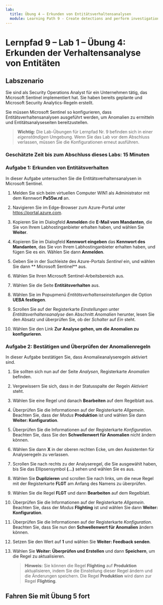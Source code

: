 ```yaml
---
lab:
  title: Übung 4 – Erkunden von Entitätsverhaltensanalysen
  module: Learning Path 9 - Create detections and perform investigations using Microsoft Sentinel
---
```


# Lernpfad 9 – Lab 1 – Übung 4: Erkunden der Verhaltensanalyse von Entitäten

## Labszenario

Sie sind als Security Operations Analyst für ein Unternehmen tätig, das Microsoft Sentinel implementiert hat. Sie haben bereits geplante und Microsoft Security Analytics-Regeln erstellt.

Sie müssen Microsoft Sentinel so konfigurieren, dass Entitätsverhaltensanalysen ausgeführt werden, um Anomalien zu ermitteln und Entitätsanalyseseiten bereitzustellen.

>**Wichtig:** Die Lab-Übungen für Lernpfad Nr. 9 befinden sich in einer *eigenständigen* Umgebung. Wenn Sie das Lab vor dem Abschluss verlassen, müssen Sie die Konfigurationen erneut ausführen.

### Geschätzte Zeit bis zum Abschluss dieses Labs: 15 Minuten

### Aufgabe 1: Erkunden von Entitätsverhalten

In dieser Aufgabe untersuchen Sie die Entitätsverhaltensanalysen in Microsoft Sentinel.

1. Melden Sie sich beim virtuellen Computer WIN1 als Administrator mit dem Kennwort **Pa55w.rd** an.  

1. Navigieren Sie im Edge-Browser zum Azure-Portal unter <https://portal.azure.com>.

1. Kopieren Sie im Dialogfeld **Anmelden** die **E-Mail vom Mandanten**, die Sie von Ihrem Labhostinganbieter erhalten haben, und wählen Sie **Weiter**.

1. Kopieren Sie im Dialogfeld **Kennwort eingeben** das **Kennwort des Mandanten**, das Sie von Ihrem Labhostinganbieter erhalten haben, und fügen Sie es ein. Wählen Sie dann **Anmelden**.

1. Geben Sie in der Suchleiste des Azure-Portals *Sentinel* ein, und wählen Sie dann ** Microsoft Sentinel** aus.

1. Wählen Sie Ihren Microsoft Sentinel-Arbeitsbereich aus.

1. Wählen Sie die Seite **Entitätsverhalten** aus.

1. Wählen Sie im Popupmenü *Entitätsverhaltenseinstellungen* die Option **UEBA festlegen**.

1. Scrollen Sie auf der Registerkarte *Einstellungen* unter *Entitätsverhaltensanalyse* den Abschnitt *Anomalien* herunter, lesen Sie den Absatz und überprüfen Sie, ob der *Schalter* auf *Ein* steht.

1. Wählen Sie den Link **Zur Analyse gehen, um die Anomalien zu konfigurieren**.

### Aufgabe 2: Bestätigen und Überprüfen der Anomalienregeln

In dieser Aufgabe bestätigen Sie, dass Anomalieanalyseregeln aktiviert sind.

1. Sie sollten sich nun auf der Seite *Analysen*, Registerkarte *Anomalien* befinden.

1. Vergewissern Sie sich, dass in der Statusspalte der Regeln *Aktiviert* steht.

1. Wählen Sie eine Regel und danach **Bearbeiten** auf dem Regelblatt aus.

1. Überprüfen Sie die Informationen auf der Registerkarte *Allgemein*. Beachten Sie, dass der *Modus* **Produktion** ist und wählen Sie dann **Weiter: Konfiguration**.

1. Überprüfen Sie die Informationen auf der Registerkarte *Konfiguration*. Beachten Sie, dass Sie den **Schwellenwert für Anomalien** nicht ändern können.

1. Wählen Sie dann **X** in der oberen rechten Ecke, um den Assistenten für Analyseregeln zu verlassen.

1. Scrollen Sie nach rechts zu der Analyseregel, die Sie ausgewählt haben, bis Sie das Ellipsensymbol **(...)** sehen und wählen Sie es aus.

1. Wählen Sie **Duplizieren** und scrollen Sie nach links, um die neue Regel mit der Registerkarte **FLGT** am Anfang des Namens zu überprüfen.

1. Wählen Sie die Regel **FLGT** und dann **Bearbeiten** auf dem Regelblatt.

1. Überprüfen Sie die Informationen auf der Registerkarte *Allgemein*. Beachten Sie, dass der *Modus* **Flighting** ist und wählen Sie dann **Weiter: Konfiguration**.

1. Überprüfen Sie die Informationen auf der Registerkarte *Konfiguration*. Beachten Sie, dass Sie nun den **Schwellenwert für Anomalien** ändern können.

1. Setzen Sie den Wert auf **1** und wählen Sie **Weiter: Feedback senden**.

1. Wählen Sie **Weiter: Überprüfen und Erstellen** und dann **Speichern**, um die Regel zu aktualisieren.

    >**Hinweis:** Sie können die Regel **Flighting** auf **Produktion** aktualisieren, indem Sie die Einstellung dieser Regel ändern und die Änderungen speichern. Die Regel **Produktion** wird dann zur Regel **Flighting**.

## Fahren Sie mit Übung 5 fort
